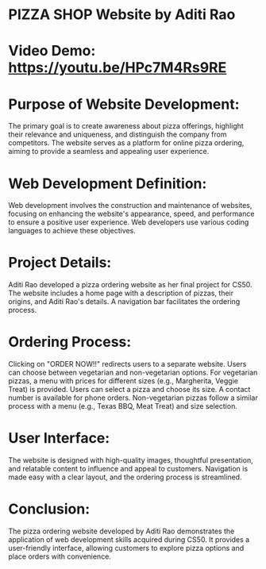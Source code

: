 # PIZZA SHOP Website by Aditi Rao

# Video Demo: https://youtu.be/HPc7M4Rs9RE

# Purpose of Website Development:
The primary goal is to create awareness about pizza offerings, highlight their relevance and uniqueness, and distinguish the company from competitors.
The website serves as a platform for online pizza ordering, aiming to provide a seamless and appealing user experience.

# Web Development Definition:
Web development involves the construction and maintenance of websites, focusing on enhancing the website's appearance, speed, and performance to ensure a positive user experience.
Web developers use various coding languages to achieve these objectives.

# Project Details:
Aditi Rao developed a pizza ordering website as her final project for CS50.
The website includes a home page with a description of pizzas, their origins, and Aditi Rao's details.
A navigation bar facilitates the ordering process.

# Ordering Process:
Clicking on "ORDER NOW!!" redirects users to a separate website.
Users can choose between vegetarian and non-vegetarian options.
For vegetarian pizzas, a menu with prices for different sizes (e.g., Margherita, Veggie Treat) is provided. Users can select a pizza and choose its size. A contact number is available for phone orders.
Non-vegetarian pizzas follow a similar process with a menu (e.g., Texas BBQ, Meat Treat) and size selection.

# User Interface:
The website is designed with high-quality images, thoughtful presentation, and relatable content to influence and appeal to customers.
Navigation is made easy with a clear layout, and the ordering process is streamlined.

# Conclusion:
The pizza ordering website developed by Aditi Rao demonstrates the application of web development skills acquired during CS50.
It provides a user-friendly interface, allowing customers to explore pizza options and place orders with convenience.


